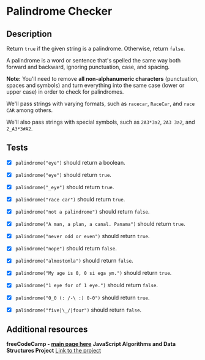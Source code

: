 # Palindrome Checker

## Description

Return  `true`  if the given string is a palindrome. Otherwise, return  `false`.

A  palindrome  is a word or sentence that's spelled the same way both forward and backward, ignoring punctuation, case, and spacing.

**Note:**  You'll need to remove  **all non-alphanumeric characters**  (punctuation, spaces and symbols) and turn everything into the same case (lower or upper case) in order to check for palindromes.

We'll pass strings with varying formats, such as  `racecar`,  `RaceCar`, and  `race CAR`  among others.

We'll also pass strings with special symbols, such as  `2A3*3a2`,  `2A3 3a2`, and  `2_A3*3#A2`.

## Tests

-   [x] `palindrome("eye")`  should return a boolean.

-   [x] `palindrome("eye")`  should return  `true`.

-   [x] `palindrome("_eye")`  should return  `true`.

-   [x] `palindrome("race car")`  should return  `true`.

-   [x] `palindrome("not a palindrome")`  should return  `false`.

-   [x] `palindrome("A man, a plan, a canal. Panama")`  should return  `true`.

-   [x] `palindrome("never odd or even")`  should return  `true`.

-   [x] `palindrome("nope")`  should return  `false`.

-   [x] `palindrome("almostomla")`  should return  `false`.

-   [x] `palindrome("My age is 0, 0 si ega ym.")`  should return  `true`.

-   [x] `palindrome("1 eye for of 1 eye.")`  should return  `false`.

-   [x] `palindrome("0_0 (: /-\ :) 0-0")`  should return  `true`.

-   [x] `palindrome("five|\_/|four")`  should return  `false`.

## Additional resources
**freeCodeCamp - [main page here](https://www.freecodecamp.org/)**
**JavaScript Algorithms and Data Structures Project**
[Link to the project](https://www.freecodecamp.org/learn/javascript-algorithms-and-data-structures/javascript-algorithms-and-data-structures-projects/palindrome-checker)
